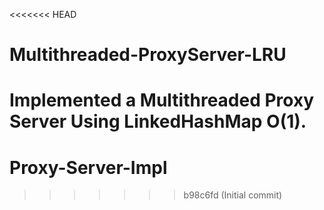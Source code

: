 <<<<<<< HEAD
# Multithreaded-ProxyServer-LRU
Implemented a Multithreaded Proxy Server Using LinkedHashMap O(1). 
=======
# Proxy-Server-Impl
>>>>>>> b98c6fd (Initial commit)
